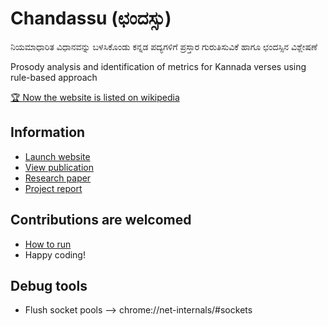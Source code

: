 # Chandassu (ಛಂದಸ್ಸು)

ನಿಯಮಾಧಾರಿತ ವಿಧಾನವನ್ನು ಬಳಸಿಕೊಂಡು ಕನ್ನಡ ಪದ್ಯಗಳಿಗೆ ಪ್ರಸ್ತಾರ ಗುರುತಿಸುವಿಕೆ ಹಾಗೂ ಛಂದಸ್ಸಿನ ವಿಶ್ಲೇಷಣೆ

Prosody analysis and identification of metrics for Kannada verses using rule-based approach

[🏆 Now the website is listed on wikipedia](https://kn.wikipedia.org/wiki/%E0%B2%95%E0%B2%A8%E0%B3%8D%E0%B2%A8%E0%B2%A1_%E0%B2%9B%E0%B2%82%E0%B2%A6%E0%B2%B8%E0%B3%8D%E0%B2%B8%E0%B3%81?oldformat=true#:~:text=%E0%B2%AA%E0%B3%8D%E0%B2%B0%E0%B2%B8%E0%B3%8D%E0%B2%A4%E0%B2%BE%E0%B2%B0%20%E0%B2%B9%E0%B2%BE%E0%B2%95%E0%B2%BF%20%E0%B2%97%E0%B2%A3%20%E0%B2%B5%E0%B2%BF%E0%B2%82%E0%B2%97%E0%B2%A1%E0%B2%BF%E0%B2%B8%E0%B2%BF%20%E0%B2%9B%E0%B2%82%E0%B2%A6%E0%B2%B8%E0%B3%8D%E0%B2%B8%E0%B2%A8%E0%B3%8D%E0%B2%A8%E0%B3%81%20%E0%B2%97%E0%B3%81%E0%B2%B0%E0%B3%81%E0%B2%A4%E0%B2%BF%E0%B2%B8%E0%B2%B2%E0%B3%81%20%E0%B2%85%E0%B2%A8%E0%B3%81%E0%B2%B5%E0%B3%81%20%E0%B2%AE%E0%B2%BE%E0%B2%A1%E0%B3%81%E0%B2%B5%20%E0%B2%A4%E0%B2%BE%E0%B2%A3%20%E0%B2%A8%E0%B2%BF%E0%B2%B0%E0%B3%8D%E0%B2%B5%E0%B2%BE%E0%B2%B9%E0%B2%95%3A%20Anup%20Shetty)

## Information

- [Launch website](https://chandassu.onrender.com/)
- [View publication](https://www.ingentaconnect.com/contentone/asp/jctn/2020/00000017/f0020009/art00033)
- [Research paper](./static/docs/research_paper.pdf)
- [Project report](./static/docs/project_report.pdf)

## Contributions are welcomed

- [How to run](./.vscode/tasks.json)
- Happy coding!

## Debug tools

- Flush socket pools --> chrome://net-internals/#sockets
